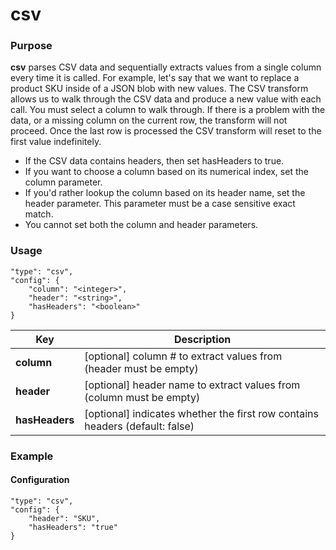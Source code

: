 # csv

### Purpose

**csv** parses CSV data and sequentially extracts values from a single column every time it is called. For example, let's say that we want to replace a product SKU inside of a JSON blob with new values. The CSV transform allows us to walk through the CSV data and produce a new value with each call. You must select a column to walk through. If there is a problem with the data, or a missing column on the current row, the transform will not proceed. Once the last row is processed the CSV transform will reset to the first value indefinitely.

- If the CSV data contains headers, then set hasHeaders to true.
- If you want to choose a column based on its numerical index, set the column parameter.
- If you'd rather lookup the column based on its header name, set the header parameter. This parameter must be a case sensitive exact match.
- You cannot set both the column and header parameters.

### Usage

```
"type": "csv",
"config": {
    "column": "<integer>",
    "header": "<string>",
    "hasHeaders": "<boolean>"
}
```

| Key                | Description                                                                       |
| ------------------ | --------------------------------------------------------------------------------- |
| **column**         | [optional] column # to extract values from (header must be empty)
| **header**         | [optional] header name to extract values from (column must be empty)
| **hasHeaders**     | [optional] indicates whether the first row contains headers (default: false)

### Example

#### Configuration

```
"type": "csv",
"config": {
    "header": "SKU",
    "hasHeaders": "true"
}
```
